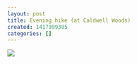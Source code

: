 ```yaml
---
layout: post
title: Evening hike (at Caldwell Woods)
created: 1417999385
categories: []
---
```

<img src="http://40.media.tumblr.com/d687d106240e3571003f053ccd009428/tumblr_ng8nbuRDvT1rsr8w3o1_500.jpg"/><br/><br/>

